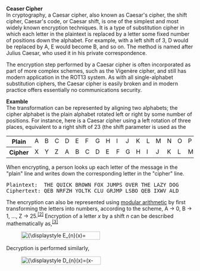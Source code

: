 <b>Ceaser Cipher</b><br>
In cryptography, a Caesar cipher, also known as Caesar's cipher, the shift cipher, Caesar's code, or Caesar shift, is one of the simplest and most widely known encryption techniques. It is a type of substitution cipher in which each letter in the plaintext is replaced by a letter some fixed number of positions down the alphabet. For example, with a left shift of 3, D would be replaced by A, E would become B, and so on. The method is named after Julius Caesar, who used it in his private correspondence.

The encryption step performed by a Caesar cipher is often incorporated as part of more complex schemes, such as the Vigenère cipher, and still has modern application in the ROT13 system. As with all single-alphabet substitution ciphers, the Caesar cipher is easily broken and in modern practice offers essentially no communications security.

<b>Examble</b><br>
The transformation can be represented by aligning two alphabets; the cipher alphabet is the plain alphabet rotated left or right by some number of positions. For instance, here is a Caesar cipher using a left rotation of three places, equivalent to a right shift of 23 (the shift parameter is used as the <br>
<table class="wikitable"><tbody><tr style="vertical-align:top"><th scope="row">  Plain</th><td>  A</td><td>B</td><td>C</td><td>D</td><td>E</td><td>F</td><td>G</td><td>H</td><td>I</td><td>J</td><td>K</td><td>L</td><td>M</td><td>N</td><td>O</td><td>P</td><td>Q</td><td>R</td><td>S</td><td>T</td><td>U</td><td>V</td><td>W</td><td>X</td><td>Y</td><td>Z</td></tr><tr style="vertical-align:top"><th scope="row">  Cipher</th><td> X</td><td>Y</td><td>Z</td><td>A</td><td>B</td><td>C</td><td>D</td><td>E</td><td>F</td><td>G</td><td>H</td><td>I</td><td>J</td><td>K</td><td>L</td><td>M</td><td>N</td><td>O</td><td>P</td><td>Q</td><td>R</td><td>S</td><td>T</td><td>U</td><td>V</td><td>W</td></tr></tbody></table>
<p>
  When encrypting, a person looks up each letter of the message in the "plain" line and writes down the corresponding letter in the "cipher" line.
</p>
<pre>Plaintext:  THE QUICK BROWN FOX JUMPS OVER THE LAZY DOG
Ciphertext: QEB NRFZH YOLTK CLU GRJMP LSBO QEB IXWV ALD
</pre>
<p>The encryption can also be represented using <a href="/wiki/Modular_arithmetic" title="Modular arithmetic">modular arithmetic</a> by first transforming the letters into numbers, according to the scheme, A → 0, B → 1, ..., Z → 25.<sup id="cite_ref-2" class="reference"><a href="#cite_note-2">[2]</a></sup> Encryption of a letter <i>x</i> by a shift <i>n</i> can be described mathematically as,<sup id="cite_ref-3" class="reference"><a href="#cite_note-3">[3]</a></sup>
</p>
<dl><dd><span class="mwe-math-element"><span class="mwe-math-mathml-inline mwe-math-mathml-a11y" style="display: none;"><math xmlns="http://www.w3.org/1998/Math/MathML" alttext="{\displaystyle E_{n}(x)=(x+n)\mod {26}.}">
  <semantics>
    <mrow class="MJX-TeXAtom-ORD">
      <mstyle displaystyle="true" scriptlevel="0">
        <msub>
          <mi>E</mi>
          <mrow class="MJX-TeXAtom-ORD">
            <mi>n</mi>
          </mrow>
        </msub>
        <mo stretchy="false">(</mo>
        <mi>x</mi>
        <mo stretchy="false">)</mo>
        <mo>=</mo>
        <mo stretchy="false">(</mo>
        <mi>x</mi>
        <mo>+</mo>
        <mi>n</mi>
        <mo stretchy="false">)</mo>
        <mspace width="1em"></mspace>
        <mi>mod</mi>
        <mspace width="thinmathspace"></mspace>
        <mspace width="thinmathspace"></mspace>
        <mn>26.</mn>
      </mstyle>
    </mrow>
    <annotation encoding="application/x-tex">{\displaystyle E_{n}(x)=(x+n)\mod {26}.}</annotation>
  </semantics>
</math></span><img src="https://wikimedia.org/api/rest_v1/media/math/render/svg/77b59c7a676a99610ddee4ffc305aa7f9cda3b1a" class="mwe-math-fallback-image-inline mw-invert skin-invert" aria-hidden="true" style="vertical-align: -0.838ex; width:27.779ex; height:2.843ex;" alt="{\displaystyle E_{n}(x)=(x+n)\mod {26}.}"></span></dd></dl>

<p>Decryption is performed similarly,
</p>
<dl><dd><span class="mwe-math-element"><span class="mwe-math-mathml-inline mwe-math-mathml-a11y" style="display: none;"><math xmlns="http://www.w3.org/1998/Math/MathML" alttext="{\displaystyle D_{n}(x)=(x-n)\mod {26}.}">
  <semantics>
    <mrow class="MJX-TeXAtom-ORD">
      <mstyle displaystyle="true" scriptlevel="0">
        <msub>
          <mi>D</mi>
          <mrow class="MJX-TeXAtom-ORD">
            <mi>n</mi>
          </mrow>
        </msub>
        <mo stretchy="false">(</mo>
        <mi>x</mi>
        <mo stretchy="false">)</mo>
        <mo>=</mo>
        <mo stretchy="false">(</mo>
        <mi>x</mi>
        <mo>−<!-- − --></mo>
        <mi>n</mi>
        <mo stretchy="false">)</mo>
        <mspace width="1em"></mspace>
        <mi>mod</mi>
        <mspace width="thinmathspace"></mspace>
        <mspace width="thinmathspace"></mspace>
        <mn>26.</mn>
      </mstyle>
    </mrow>
    <annotation encoding="application/x-tex">{\displaystyle D_{n}(x)=(x-n)\mod {26}.}</annotation>
  </semantics>
</math></span><img src="https://wikimedia.org/api/rest_v1/media/math/render/svg/8ed607e0202ff8d35aa41559f846cac9d358a362" class="mwe-math-fallback-image-inline mw-invert skin-invert" aria-hidden="true" style="vertical-align: -0.838ex; width:27.988ex; height:2.843ex;" alt="{\displaystyle D_{n}(x)=(x-n)\mod {26}.}"></span></dd></dl>
